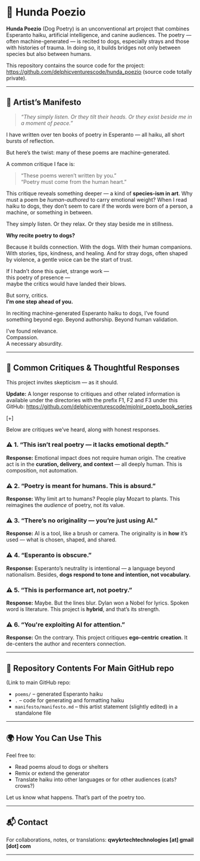# 🐶 Hunda Poezio

**Hunda Poezio** (Dog Poetry) is an unconventional art project that combines Esperanto haiku, artificial intelligence, and canine audiences. The poetry — often machine-generated — is recited to dogs, especially strays and those with histories of trauma. In doing so, it builds bridges not only between species but also between humans.

This repository contains the source code for the project:
https://github.com/delphicventurescode/hunda_poezio (source code totally private).

---

## 🎨 Artist’s Manifesto

> *“They simply listen. Or they tilt their heads. Or they exist beside me in a moment of peace.”*

I have written over ten books of poetry in Esperanto — all haiku, all short bursts of reflection.

But here’s the twist: many of these poems are machine-generated.

A common critique I face is:

> “These poems weren’t written by you.”  
> “Poetry must come from the human heart.”

This critique reveals something deeper — a kind of **species-ism in art**. Why must a poem be *human-authored* to carry emotional weight? When I read haiku to dogs, they don’t seem to care if the words were born of a person, a machine, or something in between.

They simply listen. Or they relax. Or they stay beside me in stillness.

**Why recite poetry to dogs?**

Because it builds connection. With the dogs. With their human companions. With stories, tips, kindness, and healing. And for stray dogs, often shaped by violence, a gentle voice can be the start of trust.

If I hadn’t done this quiet, strange work —  
this poetry of presence —  
maybe the critics would have landed their blows.

But sorry, critics.  
**I’m one step ahead of you.**

In reciting machine-generated Esperanto haiku to dogs, I’ve found something beyond ego. Beyond authorship. Beyond human validation.

I’ve found relevance.  
Compassion.  
A necessary absurdity.

---

## 💭 Common Critiques & Thoughtful Responses

This project invites skepticism — as it should. 

**Update:** A longer response to critiques and other related information is available under the directories with the prefix F1, F2 and F3 under this GitHub:
https://github.com/delphicventurescode/mjolnir_poeto_book_series

[+]

Below are critiques we’ve heard, along with honest responses.

### ⚠️ 1. “This isn’t real poetry — it lacks emotional depth.”
**Response:** Emotional impact does not require human origin. The creative act is in the **curation, delivery, and context** — all deeply human. This is composition, not automation.

### ⚠️ 2. “Poetry is meant for humans. This is absurd.”
**Response:** Why limit art to humans? People play Mozart to plants. This reimagines the *audience* of poetry, not its value.

### ⚠️ 3. “There’s no originality — you’re just using AI.”
**Response:** AI is a tool, like a brush or camera. The originality is in **how** it’s used — what is chosen, shaped, and shared.

### ⚠️ 4. “Esperanto is obscure.”
**Response:** Esperanto’s neutrality is intentional — a language beyond nationalism. Besides, **dogs respond to tone and intention, not vocabulary.**

### ⚠️ 5. “This is performance art, not poetry.”
**Response:** Maybe. But the lines blur. Dylan won a Nobel for lyrics. Spoken word is literature. This project is **hybrid**, and that’s its strength.

### ⚠️ 6. “You're exploiting AI for attention.”
**Response:** On the contrary. This project critiques **ego-centric creation**. It de-centers the author and recenters connection.

---

## 📂 Repository Contents For Main GitHub repo

(Link to main GitHub repo: 

- `poems/` – generated Esperanto haiku  
- `.` – code for generating and formatting haiku  
- `manifesto/manifesto.md` – this artist statement (slightly edited) in a standalone file

---

## 🌍 How You Can Use This

Feel free to:
- Read poems aloud to dogs or shelters  
- Remix or extend the generator  
- Translate haiku into other languages or for other audiences (cats? crows?)

Let us know what happens. That’s part of the poetry too.

---

## 📬 Contact

For collaborations, notes, or translations:
**qwykrtechtechnologies [at] gmail [dot] com**

---

